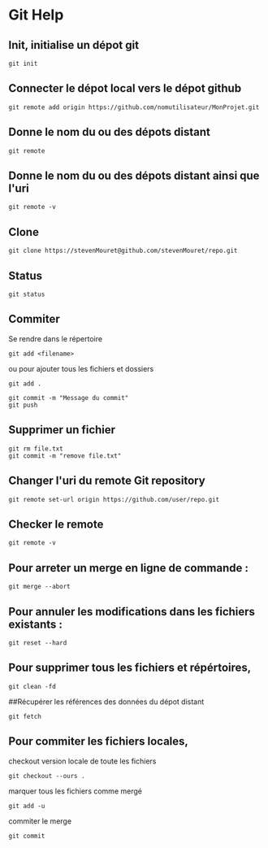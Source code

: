 # Git Help

## Init, initialise un dépot git
```git
git init
```

## Connecter le dépot local vers le dépot github
```git
git remote add origin https://github.com/nomutilisateur/MonProjet.git
```

## Donne le nom du ou des dépots distant
```git
git remote
```

## Donne le nom du ou des dépots distant ainsi que l'uri
```git
git remote -v
```

## Clone
```git
git clone https://stevenMouret@github.com/stevenMouret/repo.git
```

## Status
```git
git status
```

## Commiter
Se rendre dans le répertoire

```git
git add <filename>
```

ou pour ajouter tous les fichiers et dossiers

```git
git add .
```
```git
git commit -m "Message du commit"
git push
```

## Supprimer un fichier
```git
git rm file.txt
git commit -m "remove file.txt"
```

## Changer l'uri du remote Git repository
```git
git remote set-url origin https://github.com/user/repo.git
```

## Checker le remote
```git
git remote -v
```

## Pour arreter un merge en ligne de commande :
```git
git merge --abort
```

## Pour annuler les modifications dans les fichiers existants :
```git
git reset --hard
```

## Pour supprimer tous les fichiers et répértoires,
```git
git clean -fd
```

##Récupérer les références des données du dépot distant
```git
git fetch
```

## Pour commiter les fichiers locales,

checkout version locale de toute les fichiers
```git
git checkout --ours .
```

marquer tous les fichiers comme mergé
```git
git add -u
```

commiter le merge
```git
git commit
```




